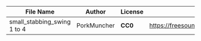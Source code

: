 | File Name        | Author   | License   | Link                            |
|------------------|----------|-----------|---------------------------------|
| small_stabbing_swing 1 to 4 | PorkMuncher | **CC0** | https://freesound.org/people/PorkMuncher/sounds/263595/ |
